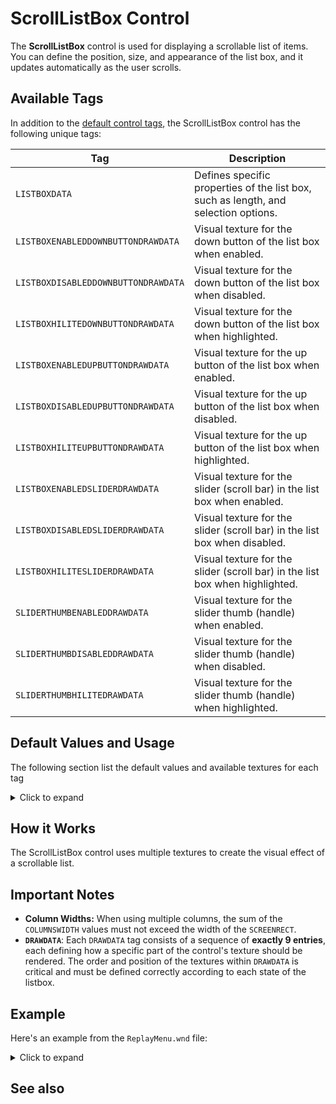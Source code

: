 # ScrollListBox Control

The **ScrollListBox** control is used for displaying a scrollable list of items. You can define the position, size, and
appearance of the list box, and it updates automatically as the user scrolls.

## Available Tags

In addition to the [default control tags](/user.md), the ScrollListBox control has the following unique tags:

| Tag                                 | Description                                                                         |
|-------------------------------------|-------------------------------------------------------------------------------------|
| `LISTBOXDATA`                       | Defines specific properties of the list box, such as length, and selection options. |
| `LISTBOXENABLEDDOWNBUTTONDRAWDATA`  | Visual texture for the down button of the list box when enabled.                    |
| `LISTBOXDISABLEDDOWNBUTTONDRAWDATA` | Visual texture for the down button of the list box when disabled.                   |
| `LISTBOXHILITEDOWNBUTTONDRAWDATA`   | Visual texture for the down button of the list box when highlighted.                |
| `LISTBOXENABLEDUPBUTTONDRAWDATA`    | Visual texture for the up button of the list box when enabled.                      |
| `LISTBOXDISABLEDUPBUTTONDRAWDATA`   | Visual texture for the up button of the list box when disabled.                     |
| `LISTBOXHILITEUPBUTTONDRAWDATA`     | Visual texture for the up button of the list box when highlighted.                  |
| `LISTBOXENABLEDSLIDERDRAWDATA`      | Visual texture for the slider (scroll bar) in the list box when enabled.            |
| `LISTBOXDISABLEDSLIDERDRAWDATA`     | Visual texture for the slider (scroll bar) in the list box when disabled.           |
| `LISTBOXHILITESLIDERDRAWDATA`       | Visual texture for the slider (scroll bar) in the list box when highlighted.        |
| `SLIDERTHUMBENABLEDDRAWDATA`        | Visual texture for the slider thumb (handle) when enabled.                          |
| `SLIDERTHUMBDISABLEDDRAWDATA`       | Visual texture for the slider thumb (handle) when disabled.                         |
| `SLIDERTHUMBHILITEDRAWDATA`         | Visual texture for the slider thumb (handle) when highlighted.                      |

## Default Values and Usage

The following section list the default values and available textures for each tag
<details>
  <summary>Click to expand</summary>

### LISTBOXDATA

* `LENGTH`: The maximum number of items that can be displayed on the listbox (e.g., 100).
* `AUTOSCROLL`: Defines if the listbox should scroll automatically to the selected item `0` = disabled, `1` = enabled.
* `AUTOPURGE`: Defines if the listbox should remove items that are not visible `0` = disabled, `1` = enabled.
* `SCROLLBAR`: Defines if the scrollbar should be visible `0` = disabled, `1` = enabled.
* `MULTISELECT`: Defines if the listbox should allow multiple items to be selected `0` = disabled, `1` = enabled.
* `COLUMNS`: The number of columns in the listbox. (e.g. 4).
* `COLUMNSWIDTH`: The width of each column in pixels. (e.g.
  `COLUMNSWIDTH: 30, COLUMNSWIDTH: 20, COLUMNSWIDTH: 25, COLUMNSWIDTH: 25` for a four columns listbox)
* `FORCESELECT`: If you set it to 1, the first item will always be selected.

### ENABLEDDRAWDATA, DISABLEDDRAWDATA, HILITEDRAWDATA

- BlackSquare / NoImage / BlackSquare
- ListBoxHiliteItemLeftEnd / NoImage / ListBoxHiliteSelectedItemLeftEnd
- ListBoxHiliteItemRightEnd / NoImage / ListBoxHiliteSelectedItemRightEnd
- ListBoxHiliteItemRepeatingCenter / NoImage / ListBoxHiliteSelectedItemRepeatingCenter
- ListBoxHiliteItemSmallRepeatingCenter / NoImage / ListBoxHiliteSelectedItemSmallRepeatingCenter
- `NoImage`

### LISTBOXENABLEDUPBUTTONDRAWDATA, LISTBOXDISABLEDUPBUTTONDRAWDATA, LISTBOXHILITEUPBUTTONDRAWDATA

- VSliderUpButtonEnabled / VSliderUpButtonDisabled / VSliderUpButtonHilite
- VSliderUpButtonHiliteSelected / NoImage / VSliderUpButtonHiliteSelected

### LISTBOXENABLEDDOWNBUTTONDRAWDATA, LISTBOXDISABLEDDOWNBUTTONDRAWDATA, LISTBOXHILITEDOWNBUTTONDRAWDATA

- VSliderDownButtonEnabled / VSliderDownButtonDisabled / VSliderDownButtonHilite
- VSliderDownButtonHiliteSelected / NoImage / VSliderDownButtonHiliteSelected

### LISTBOXENABLEDSLIDERDRAWDATA, LISTBOXDISABLEDSLIDERDRAWDATA, LISTBOXHILITESLIDERDRAWDATA

- VSliderEnabledTopEnd / VSliderDisabledTopEnd / VSliderHiliteTopEnd
- VSliderEnabledBottomEnd / VSliderDisabledBottomEnd / VSliderHiliteBottomEnd
- VSliderEnabledRepeatingCenter / VSliderDisabledRepeatingCenter / VSliderHiliteRepeatingCenter
- VSliderEnabledSmallRepeatingCenter / VSliderDisabledSmallRepeatingCenter / VSliderHiliteSmallRepeatingCenter
- NoImage

### SLIDERTHUMBENABLEDDRAWDATA, SLIDERTHUMBDISABLEDDRAWDATA, SLIDERTHUMBHILITEDRAWDATA

- ScrollBarThumbEnabled / ScrollBarThumbDisabled / ScrollBarThumbHilite
- ScrollBarThumbHiliteSelected / NoImage / ScrollBarThumbHiliteSelected
- NoImage

</details>

## How it Works

The ScrollListBox control uses multiple textures to create the visual effect of a scrollable list.

## Important Notes

* **Column Widths:** When using multiple columns, the sum of the `COLUMNSWIDTH` values must not exceed the width of the
  `SCREENRECT`.
* **`DRAWDATA`**: Each `DRAWDATA` tag consists of a sequence of **exactly 9 entries**, each defining how a specific part
  of the control's texture should be rendered. The order and position of the textures within `DRAWDATA` is critical and
  must be defined correctly according to each state of the listbox.

## Example

Here's an example from the `ReplayMenu.wnd` file:

<details>
  <summary>Click to expand</summary>


```nasm
WINDOW
  WINDOWTYPE = SCROLLLISTBOX;
  SCREENRECT = UPPERLEFT: 68 152,
               BOTTOMRIGHT: 552 428,
               CREATIONRESOLUTION: 800 600;
  NAME = "ReplayMenu.wnd:ListboxReplayFiles";
  STATUS = ENABLED;
  STYLE = SCROLLLISTBOX+MOUSETRACK;
  SYSTEMCALLBACK = "[None]";
  INPUTCALLBACK = "[None]";
  TOOLTIPCALLBACK = "[None]";
  DRAWCALLBACK = "[None]";
  FONT = NAME: "Arial", SIZE: 10, BOLD: 0;
  HEADERTEMPLATE = "LabelRegular";
  TOOLTIPDELAY = -1;
  TEXTCOLOR = ENABLED:  254 254 254 255, ENABLEDBORDER:  0 0 0 255,
              DISABLED: 192 192 192 255, DISABLEDBORDER: 64 64 64 255,
              HILITE:   128 128 255 255, HILITEBORDER:   0 0 128 255;
  ENABLEDDRAWDATA = IMAGE: BlackSquare, COLOR: 0 0 0 126, BORDERCOLOR: 49 55 168 255,
                    IMAGE: ListBoxHiliteItemLeftEnd, COLOR: 255 255 0 255, BORDERCOLOR: 254 254 254 255,
                    IMAGE: ListBoxHiliteItemRightEnd, COLOR: 255 255 255 0, BORDERCOLOR: 255 255 255 0,
                    IMAGE: ListBoxHiliteItemRepeatingCenter, COLOR: 255 255 255 0, BORDERCOLOR: 255 255 255 0,
                    IMAGE: ListBoxHiliteItemSmallRepeatingCenter, COLOR: 255 255 255 0, BORDERCOLOR: 255 255 255 0,
                    IMAGE: NoImage, COLOR: 255 255 255 0, BORDERCOLOR: 255 255 255 0,
                    IMAGE: NoImage, COLOR: 255 255 255 0, BORDERCOLOR: 255 255 255 0,
                    IMAGE: NoImage, COLOR: 255 255 255 0, BORDERCOLOR: 255 255 255 0,
                    IMAGE: NoImage, COLOR: 255 255 255 0, BORDERCOLOR: 255 255 255 0;
  DISABLEDDRAWDATA = IMAGE: NoImage, COLOR: 255 4 0 0, BORDERCOLOR: 49 55 168 255,
                     IMAGE: NoImage, COLOR: 192 192 192 255, BORDERCOLOR: 254 254 254 255,
                     IMAGE: NoImage, COLOR: 255 255 255 0, BORDERCOLOR: 255 255 255 0,
                     IMAGE: NoImage, COLOR: 255 255 255 0, BORDERCOLOR: 255 255 255 0,
                     IMAGE: NoImage, COLOR: 255 255 255 0, BORDERCOLOR: 255 255 255 0,
                     IMAGE: NoImage, COLOR: 255 255 255 0, BORDERCOLOR: 255 255 255 0,
                     IMAGE: NoImage, COLOR: 255 255 255 0, BORDERCOLOR: 255 255 255 0,
                     IMAGE: NoImage, COLOR: 255 255 255 0, BORDERCOLOR: 255 255 255 0,
                     IMAGE: NoImage, COLOR: 255 255 255 0, BORDERCOLOR: 255 255 255 0;
  HILITEDRAWDATA = IMAGE: BlackSquare, COLOR: 0 0 0 126, BORDERCOLOR: 49 55 168 255,
                   IMAGE: ListBoxHiliteSelectedItemLeftEnd, COLOR: 254 254 254 255, BORDERCOLOR: 0 128 0 255,
                   IMAGE: ListBoxHiliteSelectedItemRightEnd, COLOR: 255 255 255 0, BORDERCOLOR: 255 255 255 0,
                   IMAGE: ListBoxHiliteSelectedItemRepeatingCenter, COLOR: 255 255 255 0, BORDERCOLOR: 255 255 255 0,
                   IMAGE: ListBoxHiliteSelectedItemSmallRepeatingCenter, COLOR: 255 255 255 0, BORDERCOLOR: 255 255 255 0,
                   IMAGE: NoImage, COLOR: 255 255 255 0, BORDERCOLOR: 255 255 255 0,
                   IMAGE: NoImage, COLOR: 255 255 255 0, BORDERCOLOR: 255 255 255 0,
                   IMAGE: NoImage, COLOR: 255 255 255 0, BORDERCOLOR: 255 255 255 0,
                   IMAGE: NoImage, COLOR: 255 255 255 0, BORDERCOLOR: 255 255 255 0;
  LISTBOXDATA = LENGTH: 100,
                AUTOSCROLL: 0,
                AUTOPURGE: 0,
                SCROLLBAR: 1,
                MULTISELECT: 0,
                COLUMNS: 4,
                COLUMNSWIDTH: 30,
                COLUMNSWIDTH: 20,
                COLUMNSWIDTH: 25,
                COLUMNSWIDTH: 25,
                FORCESELECT: 1;
  LISTBOXENABLEDUPBUTTONDRAWDATA = IMAGE: VSliderUpButtonEnabled, COLOR: 255 0 0 255, BORDERCOLOR: 255 128 128 255,
                                   IMAGE: VSliderUpButtonHiliteSelected, COLOR: 255 255 0 255, BORDERCOLOR: 254 254 254 255,
                                   IMAGE: NoImage, COLOR: 255 255 255 0, BORDERCOLOR: 255 255 255 0,
                                   IMAGE: NoImage, COLOR: 255 255 255 0, BORDERCOLOR: 255 255 255 0,
                                   IMAGE: NoImage, COLOR: 255 255 255 0, BORDERCOLOR: 255 255 255 0,
                                   IMAGE: NoImage, COLOR: 255 255 255 0, BORDERCOLOR: 255 255 255 0,
                                   IMAGE: NoImage, COLOR: 255 255 255 0, BORDERCOLOR: 255 255 255 0,
                                   IMAGE: NoImage, COLOR: 255 255 255 0, BORDERCOLOR: 255 255 255 0,
                                   IMAGE: NoImage, COLOR: 255 255 255 0, BORDERCOLOR: 255 255 255 0;
  LISTBOXDISABLEDUPBUTTONDRAWDATA = IMAGE: VSliderUpButtonDisabled, COLOR: 128 128 128 255, BORDERCOLOR: 192 192 192 255,
                                    IMAGE: NoImage, COLOR: 192 192 192 255, BORDERCOLOR: 254 254 254 255,
                                    IMAGE: NoImage, COLOR: 255 255 255 0, BORDERCOLOR: 255 255 255 0,
                                    IMAGE: NoImage, COLOR: 255 255 255 0, BORDERCOLOR: 255 255 255 0,
                                    IMAGE: NoImage, COLOR: 255 255 255 0, BORDERCOLOR: 255 255 255 0,
                                    IMAGE: NoImage, COLOR: 255 255 255 0, BORDERCOLOR: 255 255 255 0,
                                    IMAGE: NoImage, COLOR: 255 255 255 0, BORDERCOLOR: 255 255 255 0,
                                    IMAGE: NoImage, COLOR: 255 255 255 0, BORDERCOLOR: 255 255 255 0,
                                    IMAGE: NoImage, COLOR: 255 255 255 0, BORDERCOLOR: 255 255 255 0;
  LISTBOXHILITEUPBUTTONDRAWDATA = IMAGE: VSliderUpButtonHilite, COLOR: 0 255 0 255, BORDERCOLOR: 0 128 0 255,
                                  IMAGE: VSliderUpButtonHiliteSelected, COLOR: 254 254 254 255, BORDERCOLOR: 0 128 0 255,
                                  IMAGE: NoImage, COLOR: 255 255 255 0, BORDERCOLOR: 255 255 255 0,
                                  IMAGE: NoImage, COLOR: 255 255 255 0, BORDERCOLOR: 255 255 255 0,
                                  IMAGE: NoImage, COLOR: 255 255 255 0, BORDERCOLOR: 255 255 255 0,
                                  IMAGE: NoImage, COLOR: 255 255 255 0, BORDERCOLOR: 255 255 255 0,
                                  IMAGE: NoImage, COLOR: 255 255 255 0, BORDERCOLOR: 255 255 255 0,
                                  IMAGE: NoImage, COLOR: 255 255 255 0, BORDERCOLOR: 255 255 255 0,
                                  IMAGE: NoImage, COLOR: 255 255 255 0, BORDERCOLOR: 255 255 255 0;
  LISTBOXENABLEDDOWNBUTTONDRAWDATA = IMAGE: VSliderDownButtonEnabled, COLOR: 255 0 0 255, BORDERCOLOR: 255 128 128 255,
                                     IMAGE: VSliderDownButtonHiliteSelected, COLOR: 255 255 0 255, BORDERCOLOR: 254 254 254 255,
                                     IMAGE: NoImage, COLOR: 255 255 255 0, BORDERCOLOR: 255 255 255 0,
                                     IMAGE: NoImage, COLOR: 255 255 255 0, BORDERCOLOR: 255 255 255 0,
                                     IMAGE: NoImage, COLOR: 255 255 255 0, BORDERCOLOR: 255 255 255 0,
                                     IMAGE: NoImage, COLOR: 255 255 255 0, BORDERCOLOR: 255 255 255 0,
                                     IMAGE: NoImage, COLOR: 255 255 255 0, BORDERCOLOR: 255 255 255 0,
                                     IMAGE: NoImage, COLOR: 255 255 255 0, BORDERCOLOR: 255 255 255 0,
                                     IMAGE: NoImage, COLOR: 255 255 255 0, BORDERCOLOR: 255 255 255 0;
  LISTBOXDISABLEDDOWNBUTTONDRAWDATA = IMAGE: VSliderDownButtonDisabled, COLOR: 128 128 128 255, BORDERCOLOR: 192 192 192 255,
                                      IMAGE: NoImage, COLOR: 192 192 192 255, BORDERCOLOR: 254 254 254 255,
                                      IMAGE: NoImage, COLOR: 255 255 255 0, BORDERCOLOR: 255 255 255 0,
                                      IMAGE: NoImage, COLOR: 255 255 255 0, BORDERCOLOR: 255 255 255 0,
                                      IMAGE: NoImage, COLOR: 255 255 255 0, BORDERCOLOR: 255 255 255 0,
                                      IMAGE: NoImage, COLOR: 255 255 255 0, BORDERCOLOR: 255 255 255 0,
                                      IMAGE: NoImage, COLOR: 255 255 255 0, BORDERCOLOR: 255 255 255 0,
                                      IMAGE: NoImage, COLOR: 255 255 255 0, BORDERCOLOR: 255 255 255 0,
                                      IMAGE: NoImage, COLOR: 255 255 255 0, BORDERCOLOR: 255 255 255 0;
  LISTBOXHILITEDOWNBUTTONDRAWDATA = IMAGE: VSliderDownButtonHilite, COLOR: 0 255 0 255, BORDERCOLOR: 0 128 0 255,
                                    IMAGE: VSliderDownButtonHiliteSelected, COLOR: 254 254 254 255, BORDERCOLOR: 0 128 0 255,
                                    IMAGE: NoImage, COLOR: 255 255 255 0, BORDERCOLOR: 255 255 255 0,
                                    IMAGE: NoImage, COLOR: 255 255 255 0, BORDERCOLOR: 255 255 255 0,
                                    IMAGE: NoImage, COLOR: 255 255 255 0, BORDERCOLOR: 255 255 255 0,
                                    IMAGE: NoImage, COLOR: 255 255 255 0, BORDERCOLOR: 255 255 255 0,
                                    IMAGE: NoImage, COLOR: 255 255 255 0, BORDERCOLOR: 255 255 255 0,
                                    IMAGE: NoImage, COLOR: 255 255 255 0, BORDERCOLOR: 255 255 255 0,
                                    IMAGE: NoImage, COLOR: 255 255 255 0, BORDERCOLOR: 255 255 255 0;
  LISTBOXENABLEDSLIDERDRAWDATA = IMAGE: VSliderEnabledTopEnd, COLOR: 255 190 0 0, BORDERCOLOR: 47 55 168 255,
                                 IMAGE: VSliderEnabledBottomEnd, COLOR: 255 255 255 0, BORDERCOLOR: 255 255 255 0,
                                 IMAGE: VSliderEnabledRepeatingCenter, COLOR: 255 255 255 0, BORDERCOLOR: 255 255 255 0,
                                 IMAGE: VSliderEnabledSmallRepeatingCenter, COLOR: 255 255 255 0, BORDERCOLOR: 255 255 255 0,
                                 IMAGE: NoImage, COLOR: 255 255 255 0, BORDERCOLOR: 255 255 255 0,
                                 IMAGE: NoImage, COLOR: 255 255 255 0, BORDERCOLOR: 255 255 255 0,
                                 IMAGE: NoImage, COLOR: 255 255 255 0, BORDERCOLOR: 255 255 255 0,
                                 IMAGE: NoImage, COLOR: 255 255 255 0, BORDERCOLOR: 255 255 255 0,
                                 IMAGE: NoImage, COLOR: 255 255 255 0, BORDERCOLOR: 255 255 255 0;
  LISTBOXDISABLEDSLIDERDRAWDATA = IMAGE: VSliderDisabledTopEnd, COLOR: 128 128 128 0, BORDERCOLOR: 148 112 0 255,
                                  IMAGE: VSliderDisabledBottomEnd, COLOR: 255 255 255 0, BORDERCOLOR: 255 255 255 0,
                                  IMAGE: VSliderDisabledRepeatingCenter, COLOR: 255 255 255 0, BORDERCOLOR: 255 255 255 0,
                                  IMAGE: VSliderDisabledSmallRepeatingCenter, COLOR: 255 255 255 0, BORDERCOLOR: 255 255 255 0,
                                  IMAGE: NoImage, COLOR: 255 255 255 0, BORDERCOLOR: 255 255 255 0,
                                  IMAGE: NoImage, COLOR: 255 255 255 0, BORDERCOLOR: 255 255 255 0,
                                  IMAGE: NoImage, COLOR: 255 255 255 0, BORDERCOLOR: 255 255 255 0,
                                  IMAGE: NoImage, COLOR: 255 255 255 0, BORDERCOLOR: 255 255 255 0,
                                  IMAGE: NoImage, COLOR: 255 255 255 0, BORDERCOLOR: 255 255 255 0;
  LISTBOXHILITESLIDERDRAWDATA = IMAGE: VSliderHiliteTopEnd, COLOR: 0 255 0 0, BORDERCOLOR: 49 55 168 255,
                                IMAGE: VSliderHiliteBottomEnd, COLOR: 255 255 255 0, BORDERCOLOR: 255 255 255 0,
                                IMAGE: VSliderHiliteRepeatingCenter, COLOR: 255 255 255 0, BORDERCOLOR: 255 255 255 0,
                                IMAGE: VSliderHiliteSmallRepeatingCenter, COLOR: 255 255 255 0, BORDERCOLOR: 255 255 255 0,
                                IMAGE: NoImage, COLOR: 255 255 255 0, BORDERCOLOR: 255 255 255 0,
                                IMAGE: NoImage, COLOR: 255 255 255 0, BORDERCOLOR: 255 255 255 0,
                                IMAGE: NoImage, COLOR: 255 255 255 0, BORDERCOLOR: 255 255 255 0,
                                IMAGE: NoImage, COLOR: 255 255 255 0, BORDERCOLOR: 255 255 255 0,
                                IMAGE: NoImage, COLOR: 255 255 255 0, BORDERCOLOR: 255 255 255 0;
  SLIDERTHUMBENABLEDDRAWDATA = IMAGE: ScrollBarThumbEnabled, COLOR: 255 4 0 0, BORDERCOLOR: 255 243 28 255,
                               IMAGE: ScrollBarThumbHiliteSelected, COLOR: 255 255 0 255, BORDERCOLOR: 254 254 254 255,
                               IMAGE: NoImage, COLOR: 255 255 255 0, BORDERCOLOR: 255 255 255 0,
                               IMAGE: NoImage, COLOR: 255 255 255 0, BORDERCOLOR: 255 255 255 0,
                               IMAGE: NoImage, COLOR: 255 255 255 0, BORDERCOLOR: 255 255 255 0,
                               IMAGE: NoImage, COLOR: 255 255 255 0, BORDERCOLOR: 255 255 255 0,
                               IMAGE: NoImage, COLOR: 255 255 255 0, BORDERCOLOR: 255 255 255 0,
                               IMAGE: NoImage, COLOR: 255 255 255 0, BORDERCOLOR: 255 255 255 0,
                               IMAGE: NoImage, COLOR: 255 255 255 0, BORDERCOLOR: 255 255 255 0;
  SLIDERTHUMBDISABLEDDRAWDATA = IMAGE: ScrollBarThumbDisabled, COLOR: 128 128 128 255, BORDERCOLOR: 192 192 192 255,
                                IMAGE: NoImage, COLOR: 192 192 192 255, BORDERCOLOR: 254 254 254 255,
                                IMAGE: NoImage, COLOR: 255 255 255 0, BORDERCOLOR: 255 255 255 0,
                                IMAGE: NoImage, COLOR: 255 255 255 0, BORDERCOLOR: 255 255 255 0,
                                IMAGE: NoImage, COLOR: 255 255 255 0, BORDERCOLOR: 255 255 255 0,
                                IMAGE: NoImage, COLOR: 255 255 255 0, BORDERCOLOR: 255 255 255 0,
                                IMAGE: NoImage, COLOR: 255 255 255 0, BORDERCOLOR: 255 255 255 0,
                                IMAGE: NoImage, COLOR: 255 255 255 0, BORDERCOLOR: 255 255 255 0,
                                IMAGE: NoImage, COLOR: 255 255 255 0, BORDERCOLOR: 255 255 255 0;
  SLIDERTHUMBHILITEDRAWDATA = IMAGE: ScrollBarThumbHilite, COLOR: 0 255 0 255, BORDERCOLOR: 0 128 0 255,
                              IMAGE: ScrollBarThumbHiliteSelected, COLOR: 254 254 254 255, BORDERCOLOR: 0 128 0 255,
                              IMAGE: NoImage, COLOR: 255 255 255 0, BORDERCOLOR: 255 255 255 0,
                              IMAGE: NoImage, COLOR: 255 255 255 0, BORDERCOLOR: 255 255 255 0,
                              IMAGE: NoImage, COLOR: 255 255 255 0, BORDERCOLOR: 255 255 255 0,
                              IMAGE: NoImage, COLOR: 255 255 255 0, BORDERCOLOR: 255 255 255 0,
                              IMAGE: NoImage, COLOR: 255 255 255 0, BORDERCOLOR: 255 255 255 0,
                              IMAGE: NoImage, COLOR: 255 255 255 0, BORDERCOLOR: 255 255 255 0,
                              IMAGE: NoImage, COLOR: 255 255 255 0, BORDERCOLOR: 255 255 255 0;
END
```

</details>

## See also

